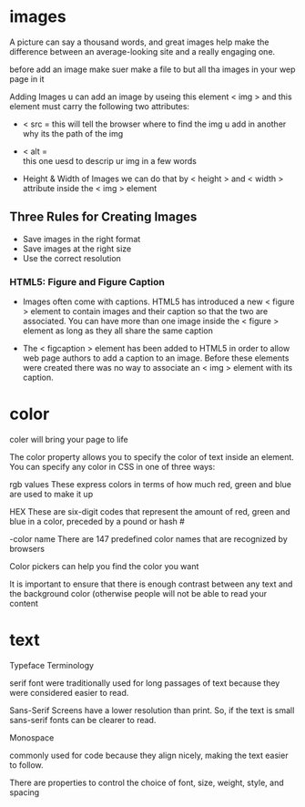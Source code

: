 # images 
A picture can say a thousand words, and great images help make the difference between an
average-looking site and a really engaging one. 

before add an image make suer make a file to but all tha images in your wep page in it 

Adding Images 
u can add an image by useing this element < img >
and this element  must carry the
following two attributes:
- <  src =
this will tell the browser where to find the img u add 
in another why its the path of the img 

- < alt =  
this one uesd to descrip ur img in a few words 


- Height & Width of Images 
we can do that by  <  height  >  and  <  width   >  attribute inside the < img > element 


## Three Rules for Creating Images
- Save images in the right format
- Save images at the right size
- Use the correct resolution

### HTML5: Figure and Figure Caption
- Images often come with captions. HTML5 has introduced a new  < figure > element to
contain images and their caption so that the two are associated. You can have more than one
image inside the < figure > element as long as they all share the same caption  



- The < figcaption > element has been added to HTML5 in order to allow web page authors to add
a caption to an image. Before these elements were created there was no way to
associate an < img > element with its caption.



# color
coler will bring your page to life  

The color property allows you to specify the color of text inside an element. You can specify any color in CSS in one of three ways:

rgb values These express colors in terms of how much red, green and blue are used to make it up

HEX These are six-digit codes that represent the amount of red, green and blue in a color, preceded by a pound or hash #

-color name There are 147 predefined color names that are recognized by browsers

Color pickers can help you find the color you want

It is important to ensure that there is enough contrast between any text and the background color (otherwise people will not be able to read your content 



# text


Typeface Terminology
 
serif 
  font were traditionally used for long passages of text because they
  were considered easier to read.


  Sans-Serif 
  Screens have a lower resolution than print. So, if the text is small
  sans-serif fonts can be clearer to read.

Monospace 

commonly used for code because they align nicely, making the text easier to follow.

There are properties to control the choice of font, size,
weight, style, and spacing
